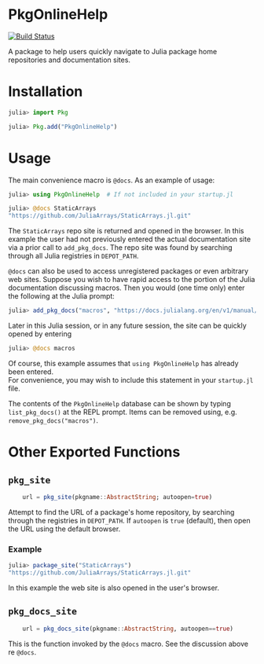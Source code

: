# PkgOnlineHelp

[![Build Status](https://github.com/simonp0420/PkgOnlineHelp.jl/actions/workflows/CI.yml/badge.svg?branch=main)](https://github.com/simonp0420/PkgOnlineHelp.jl/actions/workflows/CI.yml?query=branch%3Amain)

A package to help users quickly navigate to Julia package home repositories and documentation sites.

# Installation

```julia
julia> import Pkg

julia> Pkg.add("PkgOnlineHelp")
```

# Usage

The main convenience macro is `@docs`.  As an example of usage:

```julia
julia> using PkgOnlineHelp  # If not included in your startup.jl

julia> @docs StaticArrays
"https://github.com/JuliaArrays/StaticArrays.jl.git"
```

The `StaticArrays` repo site is returned and opened in the browser.  In this example
the user had not previously entered the actual documentation site via a prior call
to `add_pkg_docs`. The repo site was found by searching through all Julia registries
in `DEPOT_PATH`. 

`@docs` can also be used to access unregistered packages or even arbitrary web sites.
Suppose you wish to have rapid access to the portion of the Julia documentation discussing
macros.  Then you would (one time only) enter the following at the Julia prompt:
```julia
julia> add_pkg_docs("macros", "https://docs.julialang.org/en/v1/manual/metaprogramming/#man-macros")
```
Later in this Julia session, or in any future session, the site can be quickly opened by entering
```julia
julia> @docs macros
```
Of course, this example assumes that `using PkgOnlineHelp` has already been entered.  
For convenience, you may wish to include this statement in your `startup.jl` file.

The contents of the `PkgOnlineHelp` database can be shown by typing `list_pkg_docs()`
at the REPL prompt. Items can be removed using, e.g. `remove_pkg_docs("macros")`.

# Other Exported Functions

## `pkg_site`
```julia
    url = pkg_site(pkgname::AbstractString; autoopen=true)
```

Attempt to find the URL of a package's home repository, by searching through the registries in `DEPOT_PATH`.  If `autoopen` is `true` (default), then open the URL using the default browser.
### Example
```julia
julia> package_site("StaticArrays")
"https://github.com/JuliaArrays/StaticArrays.jl.git"
```

In this example the web site is also opened in the user's browser.

## `pkg_docs_site`
```julia
    url = pkg_docs_site(pkgname::AbstractString, autoopen==true)
```
This is the function invoked by the `@docs` macro.  See the discussion
above re `@docs`.


